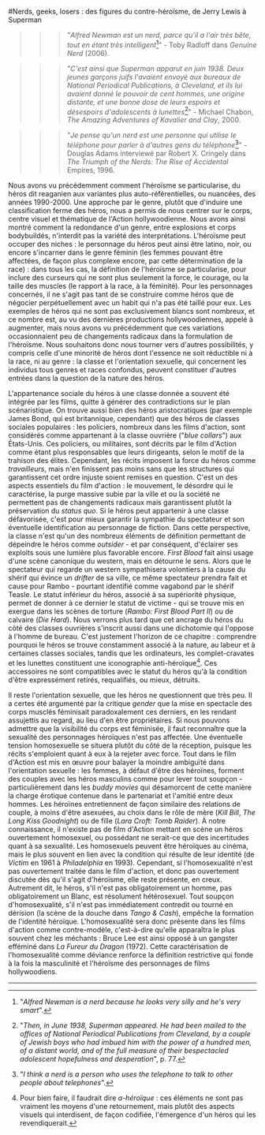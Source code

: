 

#Nerds, geeks, losers : des figures du contre-héroïsme, de Jerry Lewis à Superman

>>> "*Alfred Newman est un nerd, parce qu'il a l'air très bête, tout en étant très intelligent*[^537]" - Toby Radloff dans *Genuine Nerd* (2006).

>>> "*C'est ainsi que Superman apparut en juin 1938. Deux jeunes garçons juifs l'avaient envoyé aux bureaux de National Periodical Publications, à Cleveland, et ils lui avaient donné le pouvoir de cent hommes, une origine distante, et une bonne dose de leurs espoirs et désespoirs d'adolescents à lunettes*[^538]" - Michael Chabon, *The Amazing Adventures of Kavalier and Clay*, 2000.

>>> "*Je pense qu'un nerd est une personne qui utilise le téléphone pour parler à d'autres gens du téléphone*[^539]" - Douglas Adams interviewé par Robert X. Cringely dans *The Triumph of the Nerds: The Rise of Accidental* Empires, 1996.

Nous avons vu précédemment comment l'héroïsme se particularise, du héros dit reaganien aux variantes plus auto-référentielles, ou nuancées, des années 1990-2000. Une approche par le genre, plutôt que d'induire une classification ferme des héros, nous a permis de nous centrer sur le corps, centre visuel et thématique de l'Action hollywoodienne. Nous avons ainsi montré comment la redondance d'un genre, entre explosions et corps bodybuildés, n'interdit pas la variété des interprétations. L'héroïsme peut occuper des niches : le personnage du héros peut ainsi être latino, noir, ou encore s'incarner dans le genre féminin (les femmes pouvant être affectées, de façon plus complexe encore, par cette détermination de la race) : dans tous les cas, la définition de l'héroïsme se particularise, pour inclure des curseurs qui ne sont plus
seulement la force, le courage, ou la taille des muscles (le rapport à la race, à la féminité). Pour les personnages concernés, il ne s'agit pas tant de se construire comme héros que de négocier perpétuellement avec un habit qui n'a pas été taillé pour eux. Les exemples de héros qui ne sont pas exclusivement blancs sont nombreux, et ce nombre est, au vu des dernières productions hollywoodiennes, appelé à augmenter, mais nous avons vu précédemment que ces variations occasionnaient peu de changements radicaux dans la formulation de l'héroïsme. Nous souhaitons donc nous tourner vers d'autres possibilités, y compris celle d'une
minorité de héros dont l'essence ne soit réductible ni à la race, ni au genre : la classe et l'orientation sexuelle, qui concernent les individus tous genres et races confondus, peuvent constituer d'autres entrées dans la question de la nature des héros.

L'appartenance sociale du héros à une classe donnée a souvent été intégrée par les films, quitte à générer des contradictions sur le plan scénaristique. On trouve aussi bien des héros aristocratiques (par exemple James Bond, qui est britannique, cependant) que des héros de
classes sociales populaires : les policiers, nombreux dans les films d'action, sont considérés comme appartenant à la classe ouvrière ("*blue collars*") aux États-Unis. Ces policiers, ou militaires, sont décrits par le film d'Action comme étant plus responsables que leurs dirigeants, selon le motif de la trahison des élites. Cependant, les récits imposent la force du héros comme *travailleurs*, mais n'en finissent pas moins sans que les structures qui garantissent cet ordre injuste soient remises en question. C'est un des aspects essentiels du film d'action : le mouvement, le désordre qui le caractérise, la purge massive subie par
la ville et ou la société ne permettent pas de changements radicaux mais garantissent plutôt la préservation du *status quo.* Si le héros peut appartenir à une classe défavorisée, c'est pour mieux garantir la sympathie du spectateur et son éventuelle identification au personnage
de fiction. Dans cette perspective, la classe n'est qu'un des nombreux éléments de définition permettant de dépeindre le héros comme *outsider* - et par conséquent, d'éclairer ses exploits sous une lumière plus favorable encore. *First Blood* fait ainsi usage d'une scène canonique
du western, mais en détourne le sens. Alors que le spectateur qui regarde un western sympathisera volontiers à la cause du shérif qui évince un *drifter* de sa ville, ce même spectateur prendra fait et cause pour Rambo - pourtant identifié comme vagabond par le shérif
Teasle. Le statut inférieur du héros, associé à sa supériorité physique, permet de donner à ce dernier le statut de victime - qui se trouve mis en exergue dans les scènes de torture (*Rambo: First Blood Part II*) ou de calvaire (*Die Hard*). Nous verrons plus tard que cet ancrage du héros du côté des classes ouvrières s'inscrit aussi dans une dichotomie qui l'oppose à l'homme de bureau. C'est justement l'horizon de ce chapitre : comprendre pourquoi le héros se trouve constamment associé à la nature, au labeur et à certaines classes sociales, tandis que les ordinateurs, les complet-cravates et les lunettes constituent une iconographie anti-héroïque[^540]. Ces accessoires ne sont compatibles avec le statut du héros qu'à la condition d'être expressément retirés, requalifiés, ou mieux, détruits.

Il reste l'orientation sexuelle, que les héros ne questionnent que très peu. Il a certes été argumenté par la critique *gender* que la mise en spectacle des corps musclés féminisait paradoxalement ces derniers, en les rendant assujettis au regard, au lieu d'en être propriétaires. Si nous pouvons admettre que la visibilité du corps est féminisée, il faut
reconnaître que la sexualité des personnages héroïques n'est pas affectée. Une éventuelle tension homosexuelle se situera plutôt du côté de la réception, puisque les récits s'emploient quant à eux à la rejeter avec force. Tout dans le film d'Action est mis en œuvre pour balayer la moindre ambiguïté dans l'orientation sexuelle : les femmes, à défaut d'être des héroïnes, forment des couples avec les héros masculins comme pour lever tout soupçon - particulièrement dans les *buddy movies* qui désamorcent de cette manière la charge érotique contenue dans le
partenariat et l'amitié entre deux hommes. Les héroïnes entretiennent de façon similaire des relations de couple, à moins d'être asexuées, au choix dans le rôle de mère (*Kill Bill*, *The Long Kiss Goodnight*) ou de fille (*Lara Croft: Tomb Raider*). À notre connaissance, il n'existe pas de film d'Action mettant en scène un héros ouvertement homosexuel, ou possédant ne serait-ce que des incertitudes quant à sa sexualité. Les homosexuels peuvent être héroïques au cinéma, mais le plus souvent en lien avec la condition qui résulte de leur identité (de *Victim* en 1961 à *Philadelphia* en 1993). Cependant, si l'homosexualité n'est pas ouvertement traitée dans le film d'action, et donc pas ouvertement discutée dès qu'il s'agit d'héroïsme, elle reste présente, en creux. Autrement dit, le héros, s'il n'est pas obligatoirement un homme, pas obligatoirement un Blanc, est résolument hétérosexuel. Tout soupçon d'homosexualité, s'il n'est pas immédiatement contredit ou tourné en dérision (la scène de la douche dans *Tango & Cash*), empêche la formation de l'identité héroïque. L'homosexualité sera donc présente dans les films d'action comme contre-modèle, c'est-à-dire qu'elle apparaîtra le plus souvent chez les méchants : Bruce Lee est ainsi opposé à un gangster efféminé dans *La Fureur du Dragon* (1972). Cette caractérisation de l'homosexualité comme déviance renforce la définition restrictive qui fonde à la fois la masculinité et l'héroïsme des personnages de films hollywoodiens.

___

[^537]: "*Alfred* *Newman is a nerd because he looks very silly and he's very smart*".

[^538]: "*Then,* *in June 1938, Superman appeared. He had been mailed to the offices of National Periodical Publications from Cleveland, by a couple of Jewish boys who had imbued him with the power of a hundred men, of a distant world, and of the full measure of their bespectacled adolescent hopefulness and desperation*", p. 77.

[^539]: "*I* *think a nerd is a person who uses the telephone to talk to other people about telephones*".

[^540]: Pour bien faire, il faudrait dire *a-héroïque* : ces éléments ne sont pas vraiment les moyens d'une retournement, mais plutôt des aspects visuels qui interdisent, de façon codifiée, l'émergence d'un héros qui les revendiquerait.